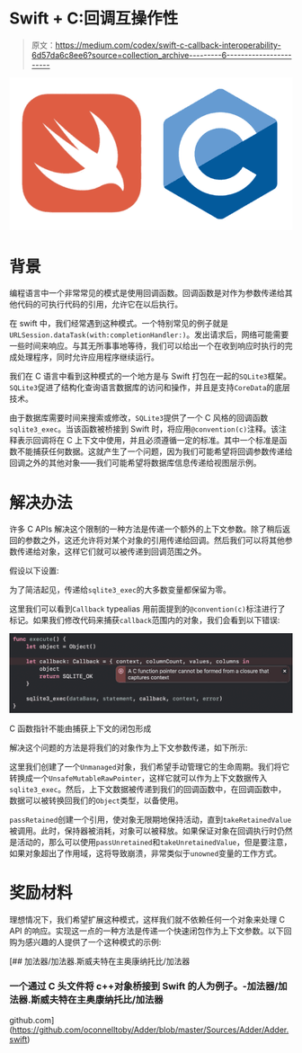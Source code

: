 # Swift + C:回调互操作性

> 原文：<https://medium.com/codex/swift-c-callback-interoperability-6d57da6c8ee6?source=collection_archive---------6----------------------->

![](img/e28b07e28f184ce936bf335dbabfe26e.png)

# 背景

编程语言中一个非常常见的模式是使用回调函数。回调函数是对作为参数传递给其他代码的可执行代码的引用，允许它在以后执行。

在 swift 中，我们经常遇到这种模式。一个特别常见的例子就是`URLSession.dataTask(with:completionHandler:)`。发出请求后，网络可能需要一些时间来响应。与其无所事事地等待，我们可以给出一个在收到响应时执行的完成处理程序，同时允许应用程序继续运行。

我们在 C 语言中看到这种模式的一个地方是与 Swift 打包在一起的`SQLite3`框架。`SQLite3`促进了结构化查询语言数据库的访问和操作，并且是支持`CoreData`的底层技术。

由于数据库需要时间来搜索或修改，`SQLite3`提供了一个 C 风格的回调函数`sqlite3_exec`。当该函数被桥接到 Swift 时，将应用`@convention(c)`注释。该注释表示回调将在 C 上下文中使用，并且必须遵循一定的标准。其中一个标准是函数不能捕获任何数据。这就产生了一个问题，因为我们可能希望将回调参数传递给回调之外的其他对象——我们可能希望将数据库信息传递给视图层示例。

# 解决办法

许多 C APIs 解决这个限制的一种方法是传递一个额外的上下文参数。除了稍后返回的参数之外，这还允许将对某个对象的引用传递给回调。然后我们可以将其他参数传递给对象，这样它们就可以被传递到回调范围之外。

假设以下设置:

为了简洁起见，传递给`sqlite3_exec`的大多数变量都保留为零。

这里我们可以看到`Callback` typealias 用前面提到的`@convention(c)`标注进行了标记。如果我们修改代码来捕获`callback`范围内的对象，我们会看到以下错误:

![](img/1c3ce8982c2726e49094c372fd1fc6e9.png)

C 函数指针不能由捕获上下文的闭包形成

解决这个问题的方法是将我们的对象作为上下文参数传递，如下所示:

这里我们创建了一个`Unmanaged`对象，我们希望手动管理它的生命周期。我们将它转换成一个`UnsafeMutableRawPointer`，这样它就可以作为上下文数据传入`sqlite3_exec`。然后，上下文数据被传递到我们的回调函数中，在回调函数中，数据可以被转换回我们的`Object`类型，以备使用。

`passRetained`创建一个引用，使对象无限期地保持活动，直到`takeRetainedValue`被调用。此时，保持器被消耗，对象可以被释放。如果保证对象在回调执行时仍然是活动的，那么可以使用`passUnretained`和`takeUnretainedValue`，但是要注意，如果对象超出了作用域，这将导致崩溃，非常类似于`unowned`变量的工作方式。

# 奖励材料

理想情况下，我们希望扩展这种模式，这样我们就不依赖任何一个对象来处理 C API 的响应。实现这一点的一种方法是传递一个快速闭包作为上下文参数。以下回购为感兴趣的人提供了一个这种模式的示例:

[](https://github.com/oconnelltoby/Adder/blob/master/Sources/Adder/Adder.swift) [## 加法器/加法器.斯威夫特在主奥康纳托比/加法器

### 一个通过 C 头文件将 c++对象桥接到 Swift 的人为例子。-加法器/加法器.斯威夫特在主奥康纳托比/加法器

github.com](https://github.com/oconnelltoby/Adder/blob/master/Sources/Adder/Adder.swift)